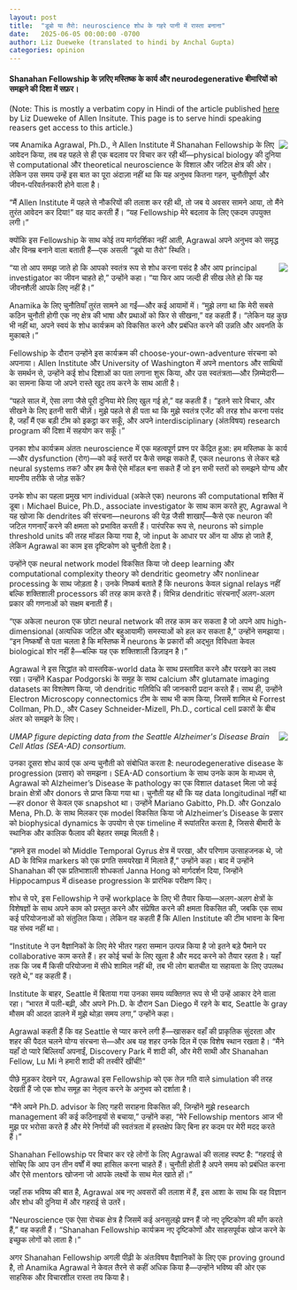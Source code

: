 ```yaml
---
layout: post
title:  "डूबो या तैरो: neuroscience शोध के गहरे पानी में रास्ता बनाना"
date:   2025-06-05 00:00:00 -0700
author: Liz Dueweke (translated to hindi by Anchal Gupta)
categories: opinion
---
```


<!-- # डूबो या तैरो: neuroscience शोध के गहरे पानी में रास्ता बनाना -->
#### Shanahan Fellowship के ज़रिए मस्तिष्क के कार्य और neurodegenerative बीमारियों को समझने की दिशा में सफ़र।

(Note: This is mostly a verbatim copy in Hindi of the article published [here](https://alleninstitute.org/news/sink-or-swim-navigating-the-deep-waters-of-neuroscience-research/) by Liz Dueweke of Allen Insitute. This page is to serve hindi speaking reasers get access to this article.)

<img style="float: right;" src="{{site.baseurl}}/data/figures/Anamika-Agrawal-Shanahan-3.jpg">

जब Anamika Agrawal, Ph.D., ने Allen Institute में Shanahan Fellowship के लिए आवेदन किया, तब वह पहले से ही एक बदलाव पर विचार कर रही थीं—physical biology की दुनिया से computational और theoretical neuroscience के विशाल और जटिल क्षेत्र की ओर। लेकिन उस समय उन्हें इस बात का पूरा अंदाज़ा नहीं था कि यह अनुभव कितना गहन, चुनौतीपूर्ण और जीवन-परिवर्तनकारी होने वाला है।

“मैं Allen Institute में पहले से नौकरियों की तलाश कर रही थी, तो जब ये अवसर सामने आया, तो मैंने तुरंत आवेदन कर दिया!” वह याद करती हैं। “यह Fellowship मेरे बदलाव के लिए एकदम उपयुक्त लगी।”

क्योंकि इस Fellowship के साथ कोई तय मार्गदर्शिका नहीं आती, Agrawal अपने अनुभव को समृद्ध और विनम्र बनाने वाला बताती हैं—एक असली “डूबो या तैरो” स्थिति।

<img style="float: right;" src="{{site.baseurl}}/data/figures/Anamika-Agrawal-Shanahan-1.jpg">

“या तो आप समझ जाते हो कि आपको स्वतंत्र रूप से शोध करना पसंद है और आप principal investigator का जीवन चाहते हो,” उन्होंने कहा। “या फिर आप जल्दी ही सीख लेते हो कि यह जीवनशैली आपके लिए नहीं है।”

Anamika के लिए चुनौतियाँ तुरंत सामने आ गईं—और कई आयामों में। “मुझे लगा था कि मेरी सबसे कठिन चुनौती होगी एक नए क्षेत्र की भाषा और प्रथाओं को फिर से सीखना,” वह कहती हैं। “लेकिन यह कुछ भी नहीं था, अपने स्वयं के शोध कार्यक्रम को विकसित करने और प्रबंधित करने की उन्नति और अवनति के मुकाबले।”

Fellowship के दौरान उन्होंने इस कार्यक्रम की choose-your-own-adventure संरचना को अपनाया। Allen Institute और University of Washington में अपने mentors और साथियों के समर्थन से, उन्होंने कई शोध दिशाओं का पता लगाना शुरू किया, और उस स्वतंत्रता—और ज़िम्मेदारी—का सामना किया जो अपने रास्ते खुद तय करने के साथ आती है।

“पहले साल में, ऐसा लगा जैसे पूरी दुनिया मेरे लिए खुल गई हो,” वह कहती हैं। “इतने सारे विचार, और सीखने के लिए इतनी सारी चीज़ें। मुझे पहले से ही पता था कि मुझे स्वतंत्र एजेंट की तरह शोध करना पसंद है, जहाँ मैं एक बड़ी टीम को इकट्ठा कर सकूँ, और अपने interdisciplinary (अंतःविषय) research program की दिशा में सहयोग कर सकूँ।”

उनका शोध कार्यक्रम अंततः neuroscience में एक महत्वपूर्ण प्रश्न पर केंद्रित हुआ: हम मस्तिष्क के कार्य—और dysfunction (रोग)—को कई स्तरों पर कैसे समझ सकते हैं, एकल neurons से लेकर बड़े neural systems तक? और हम कैसे ऐसे मॉडल बना सकते हैं जो इन सभी स्तरों को समझने योग्य और मापनीय तरीके से जोड़ सकें?

उनके शोध का पहला प्रमुख भाग individual (अकेले एक) neurons की computational शक्ति में डूबा। Michael Buice, Ph.D., associate investigator के साथ काम करते हुए, Agrawal ने यह खोजा कि dendrites की संरचना—neurons की पेड़ जैसी शाखाएँ—कैसे एक neuron की जटिल गणनाएँ करने की क्षमता को प्रभावित करती हैं। पारंपरिक रूप से, neurons को simple threshold units की तरह मॉडल किया गया है, जो input के आधार पर ऑन या ऑफ हो जाते हैं, लेकिन Agrawal का काम इस दृष्टिकोण को चुनौती देता है।


उन्होंने एक neural network model विकसित किया जो deep learning और computational complexity theory को dendritic geometry और nonlinear processing के साथ जोड़ता है। उनके निष्कर्ष बताते हैं कि neurons केवल signal relays नहीं बल्कि शक्तिशाली processors की तरह काम करते हैं। विभिन्न dendritic संरचनाएँ अलग-अलग प्रकार की गणनाओं को सक्षम बनाती हैं।

“एक अकेला neuron एक छोटा neural network की तरह काम कर सकता है जो अपने आप high-dimensional (अत्यधिक जटिल और बहुआयामी) समस्याओं को हल कर सकता है,” उन्होंने समझाया। “इन निष्कर्षों से पता चलता है कि मस्तिष्क में neurons के प्रकारों की अद्भुत विविधता केवल biological शोर नहीं है—बल्कि यह एक शक्तिशाली डिज़ाइन है।”

Agrawal ने इस सिद्धांत को वास्तविक-world data के साथ प्रस्तावित करने और परखने का लक्ष्य रखा। उन्होंने Kaspar Podgorski के समूह के साथ calcium और glutamate imaging datasets का विश्लेषण किया, जो dendritic गतिविधि की जानकारी प्रदान करते हैं। साथ ही, उन्होंने Electron Microscopy connectomics टीम के साथ भी काम किया, जिसमें शामिल थे Forrest Collman, Ph.D., और Casey Schneider-Mizell, Ph.D., cortical cell प्रकारों के बीच अंतर को समझने के लिए।

<img style="float: right;" src="{{site.baseurl}}/data/figures/UMAP-header.jpeg"> <em>UMAP figure depicting data from the Seattle Alzheimer's Disease Brain Cell Atlas (SEA-AD) consortium.</em>

उनका दूसरा शोध कार्य एक अन्य चुनौती को संबोधित करता है: neurodegenerative disease के progression (प्रसार) को समझना। SEA-AD consortium के साथ उनके काम के माध्यम से, Agrawal को Alzheimer’s Disease के pathology का एक विशाल dataset मिला जो कई brain क्षेत्रों और donors से प्राप्त किया गया था। चुनौती यह थी कि यह data longitudinal नहीं था—हर donor से केवल एक snapshot था। उन्होंने Mariano Gabitto, Ph.D. और Gonzalo Mena, Ph.D. के साथ मिलकर एक model विकसित किया जो Alzheimer’s Disease के प्रसार को biophysical dynamics के उपयोग से एक timeline में रूपांतरित करता है, जिससे बीमारी के स्थानिक और कालिक फैलाव की बेहतर समझ मिलती है।

“हमने इस model को Middle Temporal Gyrus क्षेत्र में परखा, और परिणाम उत्साहजनक थे, जो AD के विभिन्न markers को एक प्रगति समयरेखा में मिलाते हैं,” उन्होंने कहा। बाद में उन्होंने Shanahan की एक प्रतिभाशाली शोधकर्ता Janna Hong को मार्गदर्शन दिया, जिन्होंने Hippocampus में disease progression के प्रारंभिक परीक्षण किए।

शोध से परे, इस Fellowship ने उन्हें workplace के लिए भी तैयार किया—अलग-अलग क्षेत्रों के विशेषज्ञों के साथ अपने काम को प्रस्तुत करने और संप्रेषित करने की क्षमता विकसित की, जबकि एक साथ कई परियोजनाओं को संतुलित किया। लेकिन वह कहती हैं कि Allen Institute की टीम भावना के बिना यह संभव नहीं था।

“Institute ने उन वैज्ञानिकों के लिए मेरे भीतर गहरा सम्मान उत्पन्न किया है जो इतने बड़े पैमाने पर collaborative काम करते हैं। हर कोई चर्चा के लिए खुला है और मदद करने को तैयार रहता है। यहाँ तक कि जब मैं किसी परियोजना में सीधे शामिल नहीं थी, तब भी लोग बातचीत या सहायता के लिए उपलब्ध रहते थे,” वह कहती हैं।

Institute के बाहर, Seattle में बिताया गया उनका समय व्यक्तिगत रूप से भी उन्हें आकार देने वाला रहा। “भारत में पली-बढ़ी, और अपने Ph.D. के दौरान San Diego में रहने के बाद, Seattle के gray मौसम की आदत डालने में मुझे थोड़ा समय लगा,” उन्होंने कहा।

Agrawal कहती हैं कि वह Seattle से प्यार करने लगी हैं—खासकर वहाँ की प्राकृतिक सुंदरता और शहर की पैदल चलने योग्य संरचना से—और अब यह शहर उनके दिल में एक विशेष स्थान रखता है। “मैंने यहाँ दो प्यारे बिल्लियाँ अपनाईं, Discovery Park में शादी की, और मेरी साथी और Shanahan Fellow, Lu Mi ने हमारी शादी की तस्वीरें खींचीं!”

पीछे मुड़कर देखने पर, Agrawal इस Fellowship को एक तेज़ गति वाले simulation की तरह देखती हैं जो एक शोध समूह का नेतृत्व करने के अनुभव को दर्शाता है।

“मैंने अपने Ph.D. advisor के लिए गहरी सराहना विकसित की, जिन्होंने मुझे research management की कई कठिनाइयों से बचाया,” उन्होंने कहा, “मेरे Fellowship mentors आज भी मुझ पर भरोसा करते हैं और मेरे निर्णयों की स्वतंत्रता में हस्तक्षेप किए बिना हर कदम पर मेरी मदद करते हैं।”

Shanahan Fellowship पर विचार कर रहे लोगों के लिए Agrawal की सलाह स्पष्ट है: “गहराई से सोचिए कि आप उन तीन वर्षों में क्या हासिल करना चाहते हैं। चुनौती होती है अपने समय को प्रबंधित करना और ऐसे mentors खोजना जो आपके लक्ष्यों के साथ मेल खाते हों।”

जहाँ तक भविष्य की बात है, Agrawal अब नए अवसरों की तलाश में हैं, इस आशा के साथ कि वह विज्ञान और शोध की दुनिया में और गहराई से उतरें।

“Neuroscience एक ऐसा रोचक क्षेत्र है जिसमें कई अनसुलझे प्रश्न हैं जो नए दृष्टिकोण की माँग करते हैं,” वह कहती हैं। “Shanahan Fellowship कार्यक्रम नए दृष्टिकोणों और साहसपूर्वक खोज करने के इच्छुक लोगों को लाता है।”

अगर Shanahan Fellowship अगली पीढ़ी के अंतःविषय वैज्ञानिकों के लिए एक proving ground है, तो Anamika Agrawal ने केवल तैरने से कहीं अधिक किया है—उन्होंने भविष्य की ओर एक साहसिक और विचारशील रास्ता तय किया है।
